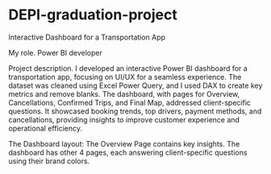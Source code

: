 # DEPI-graduation-project
Interactive Dashboard for a Transportation App

My role. Power BI developer

Project description. I developed an interactive Power BI dashboard for a transportation app, focusing on UI/UX for a seamless experience. The dataset was cleaned using Excel Power Query, and I used DAX to create key metrics and remove blanks. The dashboard, with pages for Overview, Cancellations, Confirmed Trips, and Final Map, addressed client-specific questions. It showcased booking trends, top drivers, payment methods, and cancellations, providing insights to improve customer experience and operational efficiency.

The Dashboard layout: The Overview Page contains key insights. The dashboard has other 4 pages, each answering client-specific questions using their brand colors.
